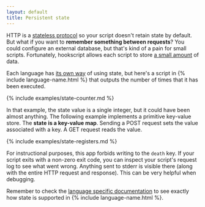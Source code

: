 ```yaml
---
layout: default
title: Persistent state
---
```


HTTP is a [stateless protocol](http://stackoverflow.com/a/13200599/174463) so
your script doesn't retain state by default.  But what if you want to **remember
something between requests**?  You could configure an external database, but
that's kind of a pain for small scripts.  Fortunately, hookscript allows each
script to store [a small amount](https://www.hookscript.com/pricing) of data.

Each language has [its own way](/specific/) of using state, but here's a script
in {% include language-name.html %} that outputs the number of times that it
has been executed.

{% include examples/state-counter.md %}

In that example, the state value is a single integer, but it could have been
almost anything.  The following example implements a primitive key-value store.
The **state is a key-value map**.  Sending a POST request sets the value
associated with a key.  A GET request reads the value.

{% include examples/state-registers.md %}

For instructional purposes, this app forbids writing to the `death` key.  If your
script exits with a non-zero exit code, you can inspect your script's
request log to see what went wrong.  Anything sent to stderr is visible there
(along with the entire HTTP request and response). This can be very helpful when
debugging.

Remember to check the [language specific documentation](/specific/) to see
exactly how state is supported in {% include language-name.html %}.
